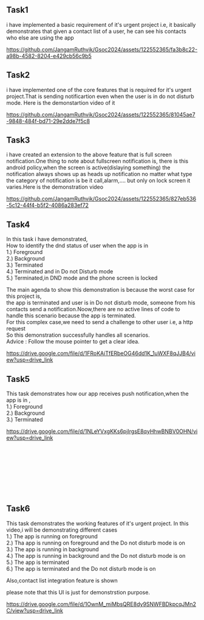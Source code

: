 ## Task1
i have implemented a basic requirement of it's urgent project i.e, it basically demonstrates that given a contact list of a user, he can see his contacts who else are using the app

https://github.com/JangamRuthvik/Gsoc2024/assets/122552365/fa3b8c22-a98b-4582-8204-e429cb56c9b5

## Task2
i have implemented one of the core features that is required for it's urgent project.That is sending notificartion even when the user is in do not disturb mode.
Here is the demonstartion video of it



https://github.com/JangamRuthvik/Gsoc2024/assets/122552365/81045ae7-9848-484f-bd71-29e2dde7f5c8

## Task3
i have created an extension to the above feature that is full screen notification.One thing to note about fullscreen notification is, there is this android policy,when the screen is active(dislaying something) the notification always shows up as heads up notification no matter what type the category of notification is be it call,alarm,.... but only on lock screen it varies.Here is the demonstration video


https://github.com/JangamRuthvik/Gsoc2024/assets/122552365/827eb536-5c12-44f4-b5f2-4086a283ef72

## Task4

In this task i have demonstrated, <br>
How to identify the dnd status of user when the app is in <br>
1.)  Foreground <br>
2.)  Background <br>
3.)  Terminated <br>
4.)  Terminated and in Do not Disturb mode <br>
5.)  Terminated,in DND mode and the phone screen is locked <br>

The main agenda to show this demonstration is because the worst case for this project is, <br>
the app is terminated and user is in Do not disturb mode, someone from his contacts send a notification.Noow,there are no active lines of code to handle this scenario because the app is terminated.<br>
For this complex case,we need to send a challenge to other user i.e, a http request <br>
So this demonstration successfully handles all scenarios. <br>
Advice : Follow the mouse pointer to get a clear idea. <br>

https://drive.google.com/file/d/1FRoKAiTfERbeOG46dd1K_1uWXF8qJJB4/view?usp=drive_link

## Task5
This task demonstrates how our app receives push notification,when the app is in ,<br>
1.)  Foreground <br>
2.)  Background <br>
3.)  Terminated <br>

https://drive.google.com/file/d/1NLeYVxgKKs6pjIrgsE8qyHhwBNBV0OHN/view?usp=drive_link
<br>
<br>
<br>
<br>
<br>
<br>
<br>
<br>
<br>

## Task6
This task demonstrates the working features of it's urgent project.
In this video,i will be demonstrating different cases <br>
1.) The app is running on foreground <br>
2.) Tha app is running on foreground and the Do not disturb mode is on <br>
3.) The app is running in background <br>
4.) The app is running in background and the Do not disturb mode is on <br>
5.) The app is terminated <br>
6.) The app is terminated and the Do not disturb mode is on <br>

Also,contact list integration feature is shown <br>

please note that this UI is just for demonstrstion purpose.

https://drive.google.com/file/d/1OwnM_miMbsQRE8dy9SNWFBDkpcqJMn2C/view?usp=drive_link
